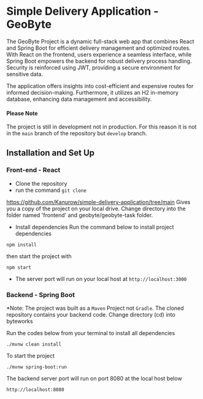 # Simple Delivery Application - GeoByte
The GeoByte Project is a dynamic full-stack web app that combines React and Spring Boot for efficient delivery management and optimized routes. With React on the frontend, users experience a seamless interface, while Spring Boot empowers the backend for robust delivery process handling. Security is reinforced using JWT, providing a secure environment for sensitive data.

The application offers insights into cost-efficient and expensive routes for informed decision-making. Furthermore, it utilizes an H2 in-memory database, enhancing data management and accessibility.

#### Please Note
The project is still in development not in production. For this reason it is not in the `main` branch of the repository but `develop` branch.

## Installation and Set Up
### Front-end - React
- Clone the repository
- run the command
`git clone`

https://github.com/Kanurow/simple-delivery-application/tree/main
Gives you a copy of the project on your local drive. Change directory into the folder named 'frontend' and geobyte/geobyte-task folder.

- Install dependencies
Run the command below to install project dependencies

`npm install`

then start the project with 

`npm start`

- The server port will run on your local host at  `http://localhost:3000`

### Backend - Spring Boot
*Note: The project was built as a `Maven` Project not `Gradle`.
The cloned repository contains your backend code. 
Change directory (cd) into byteworks

Run the codes below from your terminal to install all dependencies 

`./mvnw clean install`

To start the project 

`./mvnw spring-boot:run`

The backend server port will run on port 8080 at the local host below 

`http://localhost:8080`
